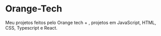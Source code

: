 # Orange-Tech
Meu projetos feitos pelo Orange tech + , projetos em JavaScript, HTML, CSS, Typescript e React.
